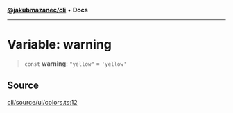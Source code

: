 [**@jakubmazanec/cli**](../../../README.md) • **Docs**

---

# Variable: warning

> `const` **warning**: `"yellow"` = `'yellow'`

## Source

[cli/source/ui/colors.ts:12](https://github.com/jakubmazanec/js-tools/blob/0a7ca643260718f11723fa4df4f144d2d5a8a885/packages/cli/source/ui/colors.ts#L12)
